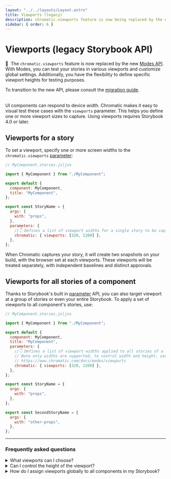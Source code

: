 ```yaml
---
layout: "../../layouts/Layout.astro"
title: Viewports (legacy)
description: chromatic.viewports feature is now being replaced by the new Modes API
sidebar: { order: 6 }
---
```


# Viewports (legacy Storybook API)

<div class="aside" style="margin-bottom: 2rem;">

<p>🚨&nbsp;&nbsp;The <code>chromatic.viewports</code> feature is now replaced by the new <a href="/docs/modes">Modes API</a>. With Modes, you can test your stories in various viewports and customize global settings. Additionally, you have the flexibility to define specific viewport heights for testing purposes.</p>

<p style="margin-bottom: 0;">To transition to the new API, please consult the <a href="/docs/modes/viewports#migration-from-viewports-legacy-to-modes">migration guide</a>.</p>
</div>

UI components can respond to device width. Chromatic makes it easy to visual test these cases with the `viewports` parameter. This helps you define one or more viewport sizes to capture. Using viewports requires Storybook 4.0 or later.

## Viewports for a story

To set a viewport, specify one or more screen _widths_ to the `chromatic.viewports` [parameter](https://storybook.js.org/docs/writing-stories/parameters#story-parameters):

```js
// MyComponent.stories.js|jsx

import { MyComponent } from "./MyComponent";

export default {
  component: MyComponent,
  title: "MyComponent",
};

export const StoryName = {
  args: {
    with: "props",
  },
  parameters: {
    //👇 Defines a list of viewport widths for a single story to be captured in Chromatic.
    chromatic: { viewports: [320, 1200] },
  },
};
```

When Chromatic captures your story, it will create _two_ snapshots on your build, with the browser set at each viewports. These viewports will be treated separately, with independent baselines and distinct approvals.

## Viewports for all stories of a component

Thanks to Storybook's built in [parameter](https://storybook.js.org/docs/writing-stories/parameters#component-parameters) API, you can also target viewport at a group of stories or even your entire Storybook. To apply a set of viewports to all component's stories, use:

```js
// MyComponent.stories.js|jsx

import { MyComponent } from "./MyComponent";

export default {
  component: MyComponent,
  title: "MyComponent",
  parameters: {
    //👇 Defines a list of viewport widths applied to all stories of a component to be captured in Chromatic.
    // Note only widths are supported, to control width and height, use the modes api
    // https://www.chromatic.com/docs/modes/viewports
    chromatic: { viewports: [320, 1200] },
  },
};

export const StoryName = {
  args: {
    with: "props",
  },
};

export const SecondStoryName = {
  args: {
    with: "other-props",
  },
};
```

---

### Frequently asked questions

<details><summary>What viewports can I choose?</summary>

A viewport can be any whole number between 200 and 2560 pixels. The maximum number of pixels per snapshot is 25,000,000.

</details>

<details><summary>Can I control the height of the viewport?</summary>

It is not possible to control height with this legacy API. However, you can achieve it using the <a href="/docs/modes/viewports">Modes API</a>.

</details>

<details>

<summary>How do I assign viewports globally to all components in my Storybook?</summary>

Use modes and set a [project level mode](/docs/modes#stacking-modes).

If you’re still using the legacy API, then assign viewports for the entire Storybook using [`parameters`](https://storybook.js.org/docs/writing-stories/parameters#global-parameters) in your [`.storybook/preview.js`](https://storybook.js.org/docs/configure#configure-story-rendering):

```js
// .storybook/preview.js

const preview = {
  parameters: {
    //👇 Defines a list of viewport widths applied globally to all stories.
    // Note only widths are supported, to control width and height, use the modes api
    // https://www.chromatic.com/docs/modes/viewports
    chromatic: { viewports: [320, 1200] },
  },
};

export default preview;
```

</details>
